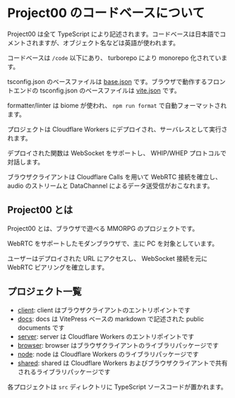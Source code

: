 # Project00 のコードベースについて

Project00 は全て TypeScript により記述されます。コードベースは日本語でコメントされますが、オブジェクト名などは英語が使われます。

コードベースは `/code` 以下にあり、 turborepo により monorepo 化されています。

tsconfig.json のベースファイルは [base.json](/code/packages/typescript-config/base.json) です。ブラウザで動作するフロントエンドの tsconfig.json のベースファイルは [vite.json](/code/packages/typescript-config/vite.json) です。

formatter/linter は biome が使われ、 `npm run format` で自動フォーマットされます。

プロジェクトは Cloudflare Workers にデプロイされ、サーバレスとして実行されます。

デプロイされた関数は WebSocket をサポートし、 WHIP/WHEP プロトコルで対話します。

ブラウザクライアントは Cloudflare Calls を用いて WebRTC 接続を確立し、 audio のストリームと DataChannel によるデータ送受信がおこなれます。

## Project00 とは

Project00 とは、ブラウザで遊べる MMORPG のプロジェクトです。

WebRTC をサポートしたモダンブラウザで、主に PC を対象としています。

ユーザーはデプロイされた URL にアクセスし、 WebSocket 接続を元に WebRTC ピアリングを確立します。

## プロジェクト一覧

- [client](/code/apps/client): client はブラウザクライアントのエントリポイントです
- [docs](/code/apps/docs): docs は VitePress ベースの markdown で記述された public documents です
- [server](/code/apps/server): server は Cloudflare Workers のエントリポイントです
- [browser](/code/packages/browser/): browser はブラウザクライアントのライブラリパッケージです
- [node](/code/packages/node/): node は Cloudflare Workers のライブラリパッケージです
- [shared](/code/packages/shared/): shared は Cloudflare Workers およびブラウザクライアントで共有されるライブラリパッケージです

各プロジェクトは `src` ディレクトリに TypeScript ソースコードが置かれます。
